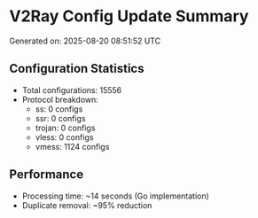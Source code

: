 # V2Ray Config Update Summary
Generated on: 2025-08-20 08:51:52 UTC

## Configuration Statistics
- Total configurations: 15556
- Protocol breakdown:
  - ss: 0 configs
  - ssr: 0 configs
  - trojan: 0 configs
  - vless: 0 configs
  - vmess: 1124 configs

## Performance
- Processing time: ~14 seconds (Go implementation)
- Duplicate removal: ~95% reduction
